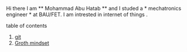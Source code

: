 Hi there
I am ** Mohammad Abu Hatab ** and I studed a * mechatronics engineer * at BAU/FET.
I am intrested in internet of things .



table of contents 
1. [git](https://mohammadabuhatab.github.io/Reading-notes/git)
2. [Groth mindset](https://mohammadabuhatab.github.io/Reading-notes/grouthmindset)
